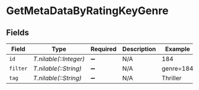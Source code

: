 # GetMetaDataByRatingKeyGenre


## Fields

| Field                  | Type                   | Required               | Description            | Example                |
| ---------------------- | ---------------------- | ---------------------- | ---------------------- | ---------------------- |
| `id`                   | *T.nilable(::Integer)* | :heavy_minus_sign:     | N/A                    | 184                    |
| `filter`               | *T.nilable(::String)*  | :heavy_minus_sign:     | N/A                    | genre=184              |
| `tag`                  | *T.nilable(::String)*  | :heavy_minus_sign:     | N/A                    | Thriller               |